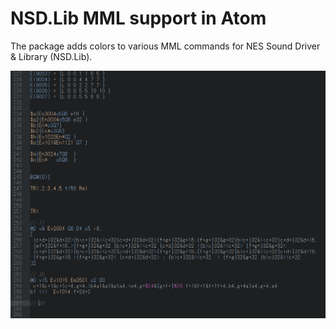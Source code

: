 # NSD.Lib MML support in Atom

The package adds colors to various MML commands for NES Sound Driver &amp; Library (NSD.Lib).

![Example1](https://raw.githubusercontent.com/hallyvorc/language-mml-nsdlib/master/screenshot.png)

